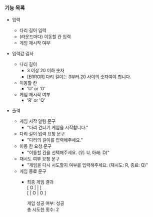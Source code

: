 ### 기능 목록
- 입력
  - 다리 길이 입력
  - (라운드마다) 이동할 칸 입력
  - 게임 재시작 여부 

- 입력값 검사
  - 다리 길이
    - 3 이상 20 이하 숫자
    - [ERROR] 다리 길이는 3부터 20 사이의 숫자여야 합니다.
  - 이동할 칸 
    - 'U' or 'D'
  - 게임 재시작 여부
    - 'R' or 'Q'

- 출력 
  - 게임 시작 알림 문구
    - "다리 건너기 게임을 시작합니다."
  - 다리 길이 입력 요청 문구
    - "다리의 길이를 입력해주세요."
  - 이동 칸 요청 문구
    - "이동할 칸을 선택해주세요. (위: U, 아래: D)"
  - 재시도 여부 요청 문구 
    - "게임을 다시 시도할지 여부를 입력해주세요. (재시도: R, 종료: Q)"
  - 게임 종료 문구
    - 최종 게임 결과   
      [ O |   |   ]   
      [   | O | O ]   

      게임 성공 여부: 성공   
      총 시도한 횟수: 2   
